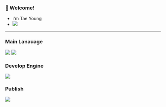 <!-- info -->
### :wave: Welcome!

- I'm Tae Young 
- <img src="https://img.shields.io/badge/Android App Developer-34A853?style=for-the-badge&logo=android&logoColor=white">

------
<!-- Language logo-->
### Main Lanauage
<img src="https://img.shields.io/badge/java-%23007396.svg?&style=for-the-badge&logo=java&logoColor=white" /> <img src="https://img.shields.io/badge/javascript-%23F7DF1E.svg?&style=for-the-badge&logo=javascript&logoColor=black" />

### Develop Engine
<img src="https://img.shields.io/badge/node.js-%23339933.svg?&style=for-the-badge&logo=node.js&logoColor=white" />

### Publish
<img src="https://img.shields.io/badge/amazon%20aws-%23232F3E.svg?&style=for-the-badge&logo=amazon%20aws&logoColor=white" />
